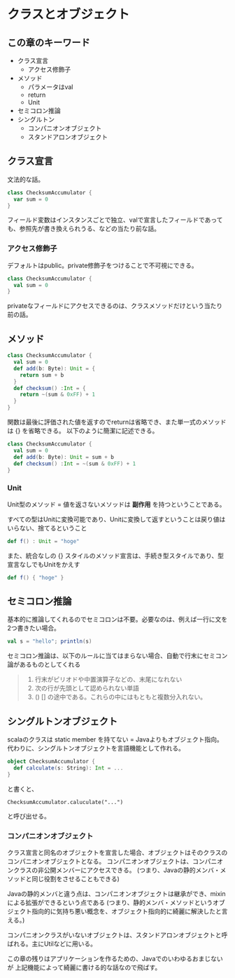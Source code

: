 # クラスとオブジェクト

## この章のキーワード
- クラス宣言
  - アクセス修飾子
- メソッド
  - パラメータはval
  - return
  - Unit
- セミコロン推論
- シングルトン
  - コンパニオンオブジェクト
  - スタンドアロンオブジェクト

## クラス宣言
文法的な話。
```scala
class ChecksumAccumulator {
  var sum = 0
}
```

フィールド変数はインスタンスごとで独立、valで宣言したフィールドであっても、参照先が書き換えられうる、などの当たり前な話。

### アクセス修飾子
デフォルトはpublic。private修飾子をつけることで不可視にできる。
```scala
class ChecksumAccumulator {
  val sum = 0
}
```

privateなフィールドにアクセスできるのは、クラスメソッドだけという当たり前の話。

## メソッド
```scala
class ChecksumAccumulator {
  val sum = 0
  def add(b: Byte): Unit = {
    return sum + b
  }
  def checksum() :Int = {
    return ~(sum & 0xFF) + 1
  }
}
```

関数は最後に評価された値を返すのでreturnは省略でき、また単一式のメソッドは {} を省略できる。
以下のように簡潔に記述できる。

```scala
class ChecksumAccumulator {
  val sum = 0
  def add(b: Byte): Unit = sum + b
  def checksum() :Int = ~(sum & 0xFF) + 1
}
```

### Unit
Unit型のメソッド = 値を返さないメソッドは **副作用** を持つということである。

すべての型はUnitに変換可能であり、Unitに変換して返すということは戻り値はいらない、捨てるということ

```scala
def f() : Unit = "hoge"
```

また、統合なしの {} スタイルのメソッド宣言は、手続き型スタイルであり、型宣言なしでもUnitをかえす
```scala
def f() { "hoge" }
```

## セミコロン推論

基本的に推論してくれるのでセミコロンは不要。必要なのは、例えば一行に文を2つ書きたい場合。

```scala
val s = "hello"; println(s)
```

セミコロン推論は、以下のルールに当てはまらない場合、自動で行末にセミコン論があるものとしてくれる

> 1. 行末がピリオドや中置演算子などの、末尾になれない
> 2. 次の行が先頭として認められない単語
> 3. () [] の途中である。これらの中にはもともと複数分入れない。


## シングルトンオブジェクト

scalaのクラスは static member を持てない = Javaよりもオブジェクト指向。
代わりに、シングルトンオブジェクトを言語機能として作れる。

```scala
object ChecksumAccumulator {
  def calculate(s: String): Int = ...
}
```

と書くと、

```
ChecksumAccumulator.caluculate("...")
```

と呼び出せる。

### コンパニオンオブジェクト

クラス宣言と同名のオブジェクトを宣言した場合、オブジェクトはそのクラスのコンパニオンオブジェクトとなる。
コンパニオンオブジェクトは、コンパニオンクラスの非公開メンバーにアクセスできる。
(つまり、Javaの静的メンバ・メソッドと同じ役割をさせることもできる)

Javaの静的メンバと違う点は、コンパニオンオブジェクトは継承ができ、mixinによる拡張ができるという点である
(つまり、静的メンバ・メソッドというオブジェクト指向的に気持ち悪い概念を、オブジェクト指向的に綺麗に解決したと言える。)

コンパニオンクラスがいないオブジェクトは、スタンドアロンオブジェクトと呼ばれる。主にUtilなどに用いる。


この章の残りはアプリケーションを作るための、Javaでのいわゆるおまじないが 上記機能によって綺麗に書ける的な話なので飛ばす。

